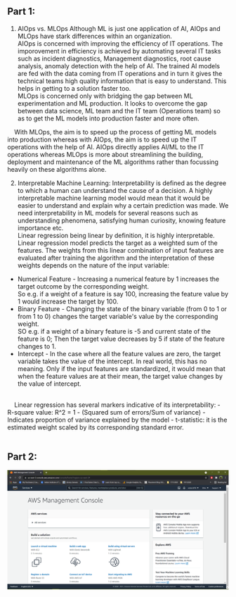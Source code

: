 ## Part 1:
1. AIOps vs. MLOps
Although ML is just one application of AI, AIOps and MLOps have stark differences within an organization.<br>
AIOps is concerned with improving the efficiency of IT operations. The imporovement in efficiency is achieved by automating several IT tasks such as incident diagnostics, Management diagnostics, root cause analysis, anomaly detection with the help of AI. The trained AI models are fed with the data coming from IT operations and in turn it gives the technical teams high quality information that is easy to understand. This helps in getting to a solution faster too.<br>
MLOps is concerned only with bridging the gap between ML experimentation and ML production. It looks to overcome the gap between data science, ML team and the IT team (Operations team) so as to get the ML models into production faster and more often.

&nbsp;&nbsp;&nbsp;&nbsp;With MLOps, the aim is to speed up the process of getting ML models into production whereas with AIOps, the aim is to speed up the IT operations with the help of AI. AIOps directly applies AI/ML to the IT operations whereas MLOps is more about streamlining the building, deployment and maintenance of the ML algorithms rather than focussing heavily on these algorithms alone.

2. Interpretable Machine Learning:
Interpretability is defined as the degree to which a human can understand the cause of a decision. A highly interpretable machine learning model would mean that it would be easier to understand and explain why a certain prediction was made. We need interpretability in ML models for several reasons such as understanding phenomena, satisfying human curiosity, knowing feature importance etc. <br>
Linear regression being linear by definition, it is highly interpretable. Linear regression model predicts the target as a weighted sum of the features. The weights from this linear combination of input features are evaluated after training the algorithm and the interpretation of these weights depends on the nature of the input variable:
- Numerical Feature - Increasing a numerical feature by 1 increases the target outcome by the corresponding weight. <br>
So e.g. if a weight of a feature is say 100, increasing the feature value by 1 would increase the target by 100.
- Binary Feature - Changing the state of the binary variable (from 0 to 1 or from 1 to 0) changes the target variable's value by the corresponding weight. <br>
SO e.g. if a weight of a binary feature is -5 and current state of the feature is 0; Then the target value decreases by 5 if state of the feature changes to 1.
- Intercept - In the case where all the feature values are zero, the target variable takes the value of the intercept. In real world, this has no meaning. Only if the input features are standardized, it would mean that when the feature values are at their mean, the target value changes by the value of intercept.
<br>
&nbsp;&nbsp;&nbsp;&nbsp;Linear regression has several markers indicative of its interpretability:
- R-square value: R^2 = 1 - (Squared sum of errors/Sum of variance) - Indicates proportion of variance explained by the model
- t-statistic: it is the estimated weight scaled by its corresponding standard error.
<br>
<br>

## Part 2:
![image](AWS_console.png)
